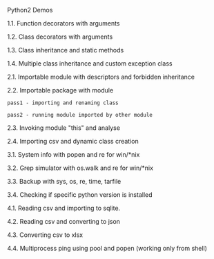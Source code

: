 Python2 Demos

1.1. Function decorators with arguments

1.2. Class decorators with arguments

1.3. Class inheritance and static methods

1.4. Multiple class inheritance and custom exception class

2.1. Importable module with descriptors and forbidden inheritance

2.2. Importable package with module

	pass1 - importing and renaming class

	pass2 - running module imported by other module

2.3. Invoking module "this" and analyse

2.4. Importing csv and dynamic class creation

3.1. System info with popen and re for win/*nix

3.2. Grep simulator with os.walk and re for win/*nix

3.3. Backup with sys, os, re, time, tarfile

3.4. Checking if specific python version is installed

4.1. Reading csv and importing to sqlite.

4.2. Reading csv and converting to json

4.3. Converting csv to xlsx

4.4. Multiprocess ping using pool and popen (working only from shell)
